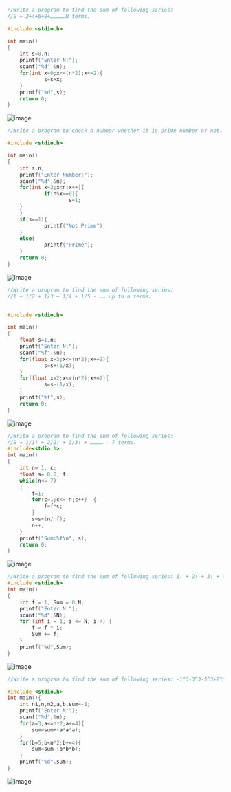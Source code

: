 ```c
//Write a program to find the sum of following series:
//S = 2+4+6+8+……………N terms.

#include <stdio.h>

int main()
{
    int s=0,n;
    printf("Enter N:");
    scanf("%d",&n);
    for(int x=0;x<=(n*2);x+=2){
            s=s+x;
    }
    printf("%d",s);
    return 0;
}
```
![image](https://user-images.githubusercontent.com/93079062/201002030-2481f0d2-ccc9-497b-849f-a091612a3746.png)

```c
//Write a program to check a number whether it is prime number or not.

#include <stdio.h>

int main()
{
    int s,n;
    printf("Enter Number:");
    scanf("%d",&n);
    for(int x=2;x<n;x++){
            if(n%x==0){
                    s=1;
    }
    }
    if(s==1){
            printf("Not Prime");
    }
    else{
            printf("Prime");
    }
    return 0;
}
```
![image](https://user-images.githubusercontent.com/93079062/201001434-bf774f11-6e4a-41af-b45e-229d474eabd1.png)
```c
//Write a program to find the sum of following series:
//1 – 1/2 + 1/3 – 1/4 + 1/5 - …… up to n terms.


#include <stdio.h>

int main()
{
    float s=1,n;
    printf("Enter N:");
    scanf("%f",&n);
    for(float x=3;x<=(n*2);x+=2){
            s=s+(1/x);
    }
    for(float x=2;x<=(n*2);x+=2){
            s=s-(1/x);
    }
    printf("%f",s);
    return 0;
}
```
![image](https://user-images.githubusercontent.com/93079062/201003862-b36df4e5-5959-4f5d-950b-94dda8a367eb.png)
```c
//Write a program to find the sum of following series:
//S = 1/1! + 2/2! + 3/3! + ………….. 7 terms.
#include<stdio.h>
int main()  
{  
    int n= 1, c;  
    float s= 0.0, f; 
    while(n<= 7)  
    {  
        f=1;  
        for(c=1;c<= n;c++)  {  
            f=f*c;  
        }  
        s=s+(n/ f);  
        n++;  
    }  
    printf("Sum:%f\n", s);
    return 0;  
}  
```
![image](https://user-images.githubusercontent.com/93079062/201008139-090048cc-e6a1-466a-9fbb-57f8c62e439f.png)

```c
//Write a program to find the sum of following series: 1! + 2! + 3! + 4! + ….. + n!
#include <stdio.h>
int main()
{
    int f = 1, Sum = 0,N;
    printf("Enter N:");
    scanf("%d",&N);
    for (int i = 1; i <= N; i++) {
        f = f * i;
        Sum += f;
    }
    printf("%d",Sum);
}

```
![image](https://user-images.githubusercontent.com/93079062/201729108-7536199b-8fa1-4931-9d3b-7876da1ac7c4.png)

```c
//Write a program to find the sum of following series: -1^3+3^3-5^3+7^3...to n terms

#include <stdio.h>
int main(){
    int n1,n,n2,a,b,sum=-1;
    printf("Enter N:");
    scanf("%d",&n);
    for(a=3;a<=n*2;a+=4){
        sum=sum+(a*a*a);
    }
    for(b=5;b<n*2;b+=4){
        sum=sum-(b*b*b);
    }
    printf("%d",sum);
}
```
![image](https://user-images.githubusercontent.com/93079062/203366294-26ea5759-2479-48f8-b59b-68db46a65688.png)

